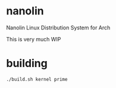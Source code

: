 # nanolin
Nanolin Linux Distribution System for Arch

This is very much WIP 

# building

```shell
./build.sh kernel prime
```
